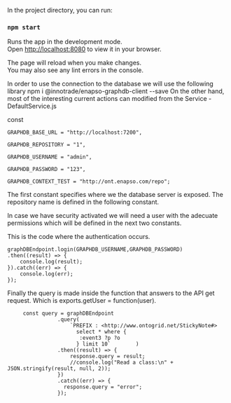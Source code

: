 
In the project directory, you can run:

### `npm start`

Runs the app in the development mode.\
Open [http://localhost:8080](http://localhost:8080) to view it in your browser.

The page will reload when you make changes.\
You may also see any lint errors in the console.

In order to use the connection to the database we will use the following library 
npm i @innotrade/enapso-graphdb-client --save
On the other hand, most of the interesting current actions can modified from the Service - DefaultService.js


const 

    GRAPHDB_BASE_URL = "http://localhost:7200",

    GRAPHDB_REPOSITORY = "1",
    
    GRAPHDB_USERNAME = "admin",
    
    GRAPHDB_PASSWORD = "123",
    
    GRAPHDB_CONTEXT_TEST = "http://ont.enapso.com/repo";

The first constant specifies where we the database server is exposed. The repository name is defined in the following constant. 

In case we have security activated we will need a user with the adecuate permissions which will be defined in the next two constants.

This is the code where the authentication occurs.

    graphDBEndpoint.login(GRAPHDB_USERNAME,GRAPHDB_PASSWORD)
    .then((result) => {
        console.log(result);
    }).catch((err) => {
        console.log(err);
    });
    
Finally the query is made inside the function that answers to the API get request. Which  is exports.getUser = function(user).
         
         const query = graphDBEndpoint
                    .query(
                        `PREFIX : <http://www.ontogrid.net/StickyNote#>
                          select * where {
                           :event3 ?p ?o
                          } limit 10`        )
                    .then((result) => {
                        response.query = result;
                        //console.log("Read a class:\n" + JSON.stringify(result, null, 2));
                    })
                    .catch((err) => {
                      response.query = "error";
                    });
